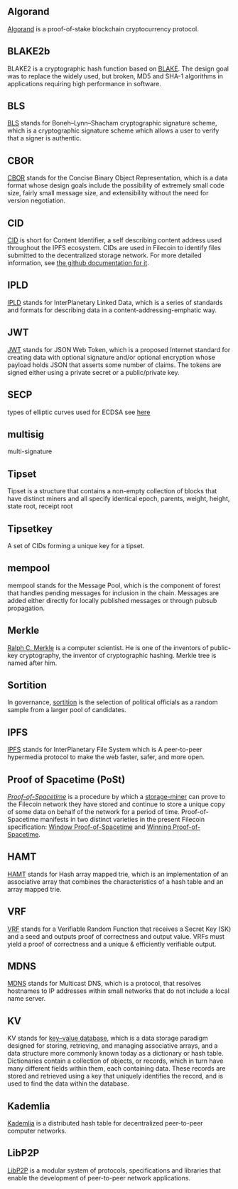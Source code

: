 ## Algorand

[Algorand](https://www.algorand.com/) is a proof-of-stake blockchain cryptocurrency protocol.

## BLAKE2b

BLAKE2 is a cryptographic hash function based on [BLAKE](https://en.wikipedia.org/wiki/BLAKE_(hash_function)). The design goal was to replace the widely used, but broken, MD5 and SHA-1 algorithms in applications requiring high performance in software.

## BLS

[BLS](https://en.wikipedia.org/wiki/BLS_digital_signature) stands for Boneh–Lynn–Shacham cryptographic signature scheme, which is a cryptographic signature scheme which allows a user to verify that a signer is authentic.

## CBOR

[CBOR](https://cbor.io/) stands for the Concise Binary Object Representation, which is a data format whose design goals include the possibility of extremely small code size, fairly small message size, and extensibility without the need for version negotiation.

## CID

[CID](https://spec.filecoin.io/#section-libraries.multiformats.cids) is short for Content Identifier, a self describing content address used throughout the IPFS ecosystem. CIDs are used in Filecoin to identify files submitted to the decentralized storage network. For more detailed information, see [the github documentation for it](https://github.com/ipld/cid).

## IPLD

[IPLD](https://github.com/ipld) stands for InterPlanetary Linked Data, which is a series of standards and formats for describing data in a content-addressing-emphatic way.

## JWT

[JWT](https://en.wikipedia.org/wiki/JSON_Web_Token) stands for JSON Web Token, which is a proposed Internet standard for creating data with optional signature and/or optional encryption whose payload holds JSON that asserts some number of claims. The tokens are signed either using a private secret or a public/private key.

## SECP

types of elliptic curves used for ECDSA see [here](https://www.johndcook.com/blog/2018/08/21/a-tale-of-two-elliptic-curves/)

## multisig

multi-signature

## Tipset

Tipset is a structure that contains a non-empty collection of blocks that have distinct miners and all specify identical epoch, parents, weight, height, state root, receipt root

## Tipsetkey

A set of CIDs forming a unique key for a tipset.

## mempool

mempool stands for the Message Pool, which is the component of forest that handles pending messages for inclusion in the chain. Messages are added either directly for locally published messages or through pubsub propagation.

## Merkle

[Ralph C. Merkle](https://en.wikipedia.org/wiki/Ralph_Merkle) is a computer scientist. He is one of the inventors of public-key cryptography, the inventor of cryptographic hashing. Merkle tree is named after him.

## Sortition
In governance, [sortition](https://en.wikipedia.org/wiki/Sortition) is the selection of political officials as a random sample from a larger pool of candidates.

## IPFS
[IPFS](https://github.com/ipfs/ipfs) stands for InterPlanetary File System which is A peer-to-peer hypermedia protocol to make the web faster, safer, and more open.

## Proof of Spacetime (PoSt)

[_Proof-of-Spacetime_](pos#post) is a procedure by which a [storage-miner](glossary#storage-miner-actor) can prove to the Filecoin network they have stored and continue to store a unique copy of some data on behalf of the network for a period of time. Proof-of-Spacetime manifests in two distinct varieties in the present Filecoin specification: [Window Proof-of-Spacetime](glossary#window-proof-of-spacetime-windowpost) and [Winning Proof-of-Spacetime](glossary#winning-proof-of-spacetime-winningpost).

## HAMT

[HAMT](https://en.wikipedia.org/wiki/Hash_array_mapped_trie) stands for Hash array mapped trie, which is an implementation of an associative array that combines the characteristics of a hash table and an array mapped trie.

## VRF

[VRF](https://en.wikipedia.org/wiki/Verifiable_random_function) stands for a Verifiable Random Function that receives a Secret Key (SK) and a seed and outputs proof of correctness and output value. VRFs must yield a proof of correctness and a unique & efficiently verifiable output.

## MDNS

[MDNS](https://en.wikipedia.org/wiki/Multicast_DNS) stands for Multicast DNS, which is a protocol, that resolves hostnames to IP addresses within small networks that do not include a local name server.

## KV

KV stands for [key–value database](https://en.wikipedia.org/wiki/Key%E2%80%93value_database), which is a data storage paradigm designed for storing, retrieving, and managing associative arrays, and a data structure more commonly known today as a dictionary or hash table. Dictionaries contain a collection of objects, or records, which in turn have many different fields within them, each containing data. These records are stored and retrieved using a key that uniquely identifies the record, and is used to find the data within the database.

## Kademlia

[Kademlia](https://en.wikipedia.org/wiki/Kademlia) is a distributed hash table for decentralized peer-to-peer computer networks.

## LibP2P

[LibP2P](https://libp2p.io/) is a modular system of protocols, specifications and libraries that enable the development of peer-to-peer network applications.

